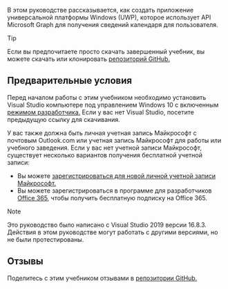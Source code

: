 <!-- markdownlint-disable MD002 MD041 -->

В этом руководстве рассказывается, как создать приложение универсальной платформы Windows (UWP), которое использует API Microsoft Graph для получения сведений календаря для пользователя.

> [!TIP]
> Если вы предпочитаете просто скачать завершенный учебник, вы можете скачать или клонировать [репозиторий GitHub.](https://github.com/microsoftgraph/msgraph-training-uwp)

## <a name="prerequisites"></a>Предварительные условия

Перед началом работы с [](https://visualstudio.microsoft.com/vs/) этим учебником необходимо установить Visual Studio компьютере под управлением Windows 10 с включенным [режимом разработчика.](https://docs.microsoft.com/windows/uwp/get-started/enable-your-device-for-development) Если у вас нет Visual Studio, посетите предыдущую ссылку для скачивания.

У вас также должна быть личная учетная запись Майкрософт с почтовым Outlook.com или учетная запись Майкрософт для работы или учебного заведения. Если у вас нет учетной записи Майкрософт, существует несколько вариантов получения бесплатной учетной записи:

- Вы можете [зарегистрироваться для новой личной учетной записи Майкрософт.](https://signup.live.com/signup?wa=wsignin1.0&rpsnv=12&ct=1454618383&rver=6.4.6456.0&wp=MBI_SSL_SHARED&wreply=https://mail.live.com/default.aspx&id=64855&cbcxt=mai&bk=1454618383&uiflavor=web&uaid=b213a65b4fdc484382b6622b3ecaa547&mkt=E-US&lc=1033&lic=1)
- Вы можете зарегистрироваться в программе для разработчиков [Office 365,](https://developer.microsoft.com/office/dev-program) чтобы получить бесплатную подписку на Office 365.

> [!NOTE]
> Это руководство было написано с Visual Studio 2019 версии 16.8.3. Действия в этом руководстве могут работать с другими версиями, но не были протестированы.

## <a name="feedback"></a>Отзывы

Поделитесь с этим учебником отзывами в [репозитории GitHub.](https://github.com/microsoftgraph/msgraph-training-uwp)
